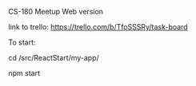 CS-180 Meetup Web version

link to trello: https://trello.com/b/TfoSSSRy/task-board

To start:

cd /src/ReactStart/my-app/

npm start
